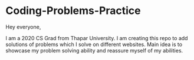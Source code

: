 # Coding-Problems-Practice

Hey everyone, 

I am a 2020 CS Grad from Thapar University. I am creating this repo to add solutions of problems which I solve on different websites. Main idea is to showcase my problem solving ability and reassure myself of my abilities.
